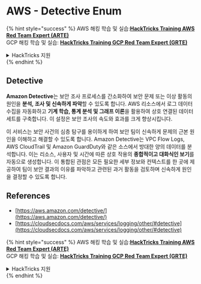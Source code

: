 # AWS - Detective Enum

{% hint style="success" %}
AWS 해킹 학습 및 실습:<img src="/.gitbook/assets/image.png" alt="" data-size="line">[**HackTricks Training AWS Red Team Expert (ARTE)**](https://training.hacktricks.xyz/courses/arte)<img src="/.gitbook/assets/image.png" alt="" data-size="line">\
GCP 해킹 학습 및 실습: <img src="/.gitbook/assets/image (2).png" alt="" data-size="line">[**HackTricks Training GCP Red Team Expert (GRTE)**<img src="/.gitbook/assets/image (2).png" alt="" data-size="line">](https://training.hacktricks.xyz/courses/grte)

<details>

<summary>HackTricks 지원</summary>

* [**구독 요금제**](https://github.com/sponsors/carlospolop)를 확인하세요!
* 💬 [**Discord 그룹**](https://discord.gg/hRep4RUj7f) 또는 [**텔레그램 그룹**](https://t.me/peass)에 **참여**하거나 **트위터** 🐦 [**@hacktricks\_live**](https://twitter.com/hacktricks\_live)**를 팔로우**하세요.
* [**HackTricks**](https://github.com/carlospolop/hacktricks) 및 [**HackTricks Cloud**](https://github.com/carlospolop/hacktricks-cloud) 깃헙 레포지토리에 PR을 제출하여 해킹 요령을 공유하세요.

</details>
{% endhint %}

## Detective

**Amazon Detective**는 보안 조사 프로세스를 간소화하여 보안 문제 또는 이상 활동의 원인을 **분석, 조사 및 신속하게 파악**할 수 있도록 합니다. AWS 리소스에서 로그 데이터 수집을 자동화하고 **기계 학습, 통계 분석 및 그래프 이론**을 활용하여 상호 연결된 데이터 세트를 구축합니다. 이 설정은 보안 조사의 속도와 효과를 크게 향상시킵니다.

이 서비스는 보안 사건의 심층 탐구를 용이하게 하여 보안 팀이 신속하게 문제의 근본 원인을 이해하고 해결할 수 있도록 합니다. Amazon Detective는 VPC Flow Logs, AWS CloudTrail 및 Amazon GuardDuty와 같은 소스에서 방대한 양의 데이터를 분석합니다. 이는 리소스, 사용자 및 시간에 따른 상호 작용의 **종합적이고 대화식인 보기**를 자동으로 생성합니다. 이 통합된 관점은 모든 필요한 세부 정보와 컨텍스트를 한 곳에 제공하여 팀이 보안 결과의 이유를 파악하고 관련된 과거 활동을 검토하며 신속하게 원인을 결정할 수 있도록 합니다.


## References

* [https://aws.amazon.com/detective/](https://aws.amazon.com/detective/)
* [https://cloudsecdocs.com/aws/services/logging/other/#detective](https://cloudsecdocs.com/aws/services/logging/other/#detective)

{% hint style="success" %}
AWS 해킹 학습 및 실습:<img src="/.gitbook/assets/image.png" alt="" data-size="line">[**HackTricks Training AWS Red Team Expert (ARTE)**](https://training.hacktricks.xyz/courses/arte)<img src="/.gitbook/assets/image.png" alt="" data-size="line">\
GCP 해킹 학습 및 실습: <img src="/.gitbook/assets/image (2).png" alt="" data-size="line">[**HackTricks Training GCP Red Team Expert (GRTE)**<img src="/.gitbook/assets/image (2).png" alt="" data-size="line">](https://training.hacktricks.xyz/courses/grte)

<details>

<summary>HackTricks 지원</summary>

* [**구독 요금제**](https://github.com/sponsors/carlospolop)를 확인하세요!
* 💬 [**Discord 그룹**](https://discord.gg/hRep4RUj7f) 또는 [**텔레그램 그룹**](https://t.me/peass)에 **참여**하거나 **트위터** 🐦 [**@hacktricks\_live**](https://twitter.com/hacktricks\_live)**를 팔로우**하세요.
* [**HackTricks**](https://github.com/carlospolop/hacktricks) 및 [**HackTricks Cloud**](https://github.com/carlospolop/hacktricks-cloud) 깃헙 레포지토리에 PR을 제출하여 해킹 요령을 공유하세요.

</details>
{% endhint %}
